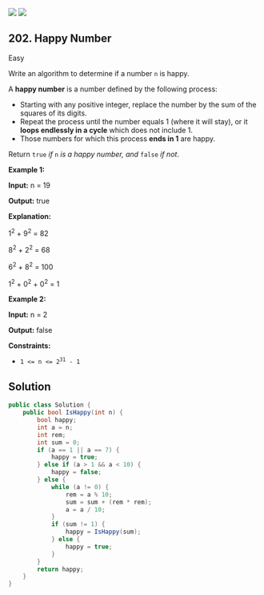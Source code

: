 [![](https://img.shields.io/github/stars/LeetCode-in-Net/LeetCode-in-Net?label=Stars&style=flat-square)](https://github.com/LeetCode-in-Net/LeetCode-in-Net)
[![](https://img.shields.io/github/forks/LeetCode-in-Net/LeetCode-in-Net?label=Fork%20me%20on%20GitHub%20&style=flat-square)](https://github.com/LeetCode-in-Net/LeetCode-in-Net/fork)

## 202\. Happy Number

Easy

Write an algorithm to determine if a number `n` is happy.

A **happy number** is a number defined by the following process:

*   Starting with any positive integer, replace the number by the sum of the squares of its digits.
*   Repeat the process until the number equals 1 (where it will stay), or it **loops endlessly in a cycle** which does not include 1.
*   Those numbers for which this process **ends in 1** are happy.

Return `true` _if_ `n` _is a happy number, and_ `false` _if not_.

**Example 1:**

**Input:** n = 19

**Output:** true

**Explanation:**

1<sup>2</sup> + 9<sup>2</sup> = 82

8<sup>2</sup> + 2<sup>2</sup> = 68

6<sup>2</sup> + 8<sup>2</sup> = 100

1<sup>2</sup> + 0<sup>2</sup> + 0<sup>2</sup> = 1 

**Example 2:**

**Input:** n = 2

**Output:** false 

**Constraints:**

*   <code>1 <= n <= 2<sup>31</sup> - 1</code>

## Solution

```csharp
public class Solution {
    public bool IsHappy(int n) {
        bool happy;
        int a = n;
        int rem;
        int sum = 0;
        if (a == 1 || a == 7) {
            happy = true;
        } else if (a > 1 && a < 10) {
            happy = false;
        } else {
            while (a != 0) {
                rem = a % 10;
                sum = sum + (rem * rem);
                a = a / 10;
            }
            if (sum != 1) {
                happy = IsHappy(sum);
            } else {
                happy = true;
            }
        }
        return happy;
    }
}
```